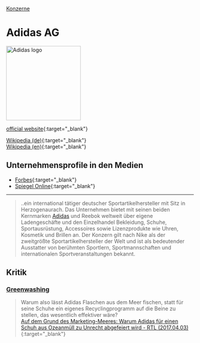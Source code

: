 [Konzerne](../konzerne.html)

# Adidas AG

<img src="https://upload.wikimedia.org/wikipedia/commons/1/1c/Adidas-group-logo-fr.svg" height="200" alt="Adidas logo">

[official website](http://www.adidas-group.com/){:target="_blank"}      

[Wikipedia (de)](https://de.wikipedia.org/wiki/Adidas){:target="_blank"}   
[Wikipedia (en)](https://en.wikipedia.org/wiki/Adidas){:target="_blank"}   

## Unternehmensprofile in den Medien
* [Forbes](https://www.forbes.com/companies/adidas/#1a2729ba5e27){:target="_blank"}
* [Spiegel Online](https://www.spiegel.de/thema/adidas/){:target="_blank"}
---

> ..ein international tätiger deutscher Sportartikelhersteller mit Sitz in Herzogenaurach.
Das Unternehmen bietet mit seinen beiden Kernmarken [Adidas](../marken/adidas.html) und Reebok weltweit über eigene Ladengeschäfte und den Einzelhandel Bekleidung, Schuhe, Sportausrüstung, Accessoires sowie Lizenzprodukte wie Uhren, Kosmetik und Brillen an. Der Konzern gilt nach Nike als der zweitgrößte Sportartikelhersteller der Welt und ist als bedeutender Ausstatter von berühmten Sportlern, Sportmannschaften und internationalen Sportveranstaltungen bekannt.


## Kritik

### <a name="greenwashing"/>[Greenwashing](../thema/greenwashing.html)
> Warum also lässt Adidas Flaschen aus dem Meer fischen, statt für seine Schuhe ein eigenes Recyclingprogramm auf die Beine zu stellen, das wesentlich effektiver wäre?   
[Auf dem Grund des Marketing-Meeres: Warum Adidas für einen Schuh aus Ozeanmüll zu Unrecht abgefeiert wird - RTL (2017.04.03)](https://www.rtl.de/cms/auf-dem-grund-des-marketing-meeres-warum-adidas-fuer-einen-schuh-aus-ozeanmuell-zu-unrecht-abgefeiert-wird-4105855.html){:target="_blank"}   
